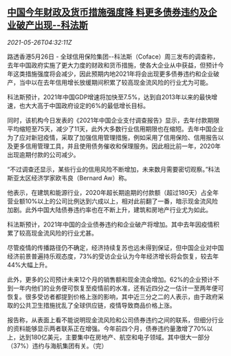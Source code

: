 <!--1622005263000-->
[中国今年财政及货币措施强度降 料更多债券违约及企业破产出现--科法斯](https://cn.reuters.com/article/coface-china-fiscal-bond-default-0526-idCNKCS2D70AS)
------

<div><i>2021-05-26T04:32:11Z</i></div><p>路透香港5月26日 - 全球信用保险集团--科法斯（Coface）周三发布的调查称，去年中国政府实施了更大力度的财政和货币措施，使各大企业从中获益，但预计今年这类措施强度将会减少，因此预期内地2021年将会出现更多债券违约和企业破产，当中以在去年信用增长放缓期间积累了较高现金流风险的行业尤为可能。</p><p>科法斯预计，2021年中国GDP增速将加快至7.5%，达到自2013年以来的最快增速，也大大高于中国政府设定的6%的最低增长目标。</p><p>同时，该机构今日发表的《2021年中国企业支付调查报告》显示，去年付款期限平均缩短至75天，减少了11天，此外大多数行业信用期限也在缩短。去年中国企业为了应对新冠疫情，采取了加强信用管理措施，例如采用了信用保险、信用报告以及更多信用管理工具，并且使用债务催收和保理服务。因此相比前一年，2020年出现逾期付款的公司减少。</p><p>“不过调查还显示，某些行业的信用风险不断增加，未来数月需要密切观察。”科法斯亚太区经济学家欧韦良（Bernard Aw）称。</p><p>他表示，在建筑和能源行业，2020年超长期逾期的付款额（超过180天）占全年营业额10%以上的公司比例达到六成以上，相对此前翻了一番，暗示现金流风险加剧。此外中国大陆债券违约率也在不断上升，建筑和房地产行业尤为如此。</p><p>科法斯预计，2021年中国的企业债券违约和企业破产将增加。其中去年因疫情积累了较高现金流风险的行业尤甚。</p><p>尽管疫情的传播路径仍不确定，经济持续复苏也远未得到保证，但中国企业对中国经济前景普遍持乐观态度，73%的受访企业认为今年经济增长将会恢复，较去年44%大幅上升。</p><p>此外，更多的公司预计未来12个月的销售额和现金流会增加。62%的企业预计不到一年内他们的业务便可恢复至疫情前的水准，还有近四分之一估计一至两年便可恢复。很多受访者都提到价格上涨的影响，其中近三分之二的人表示，由于政府采取的公共卫生措施扰乱了全球供应链，疫情导致商品价格上涨。</p><p>报告称，从表面上看不能说明现金流风险和公司债券违约之间的联系，但细分行业的资料能够显示两者联系正在增强。今年前四个月，债券违约量激增了70%以上，达到180亿美元，主要集中在房地产、航空和电子领域。其中很大一部分（37%）违约与海航集团有关。（完）</p>
